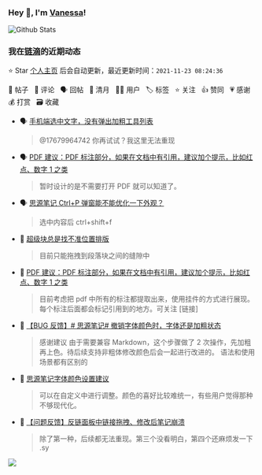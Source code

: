 ### Hey 👋, I'm [Vanessa](http://vanessa.b3log.org/)!

![Github Stats](https://github-readme-stats.vercel.app/api?username=Vanessa219&show_icons=true)

<!--events start -->

### 我在[链滴](https://ld246.com)的近期动态

⭐️ Star [个人主页](https://github.com/Vanessa219/Vanessa219) 后会自动更新，最近更新时间：`2021-11-23 08:24:36`

📝 帖子 &nbsp; 💬 评论 &nbsp; 🗣 回帖 &nbsp; 🌙 清月 &nbsp; 👨‍💻 用户 &nbsp; 🏷️ 标签 &nbsp; ⭐️ 关注 &nbsp; 👍 赞同 &nbsp; 💗 感谢 &nbsp; 💰 打赏 &nbsp; 🗃 收藏

* 🗣 [手机端选中文字，没有弹出加粗工具列表](https://ld246.com/article/1637240594094/comment/1637243595371#comments)

  > @17679964742 你再试试？我这里无法重现
* 🗣 [PDF 建议：PDF 标注部分，如果在文档中有引用，建议加个提示，比如红点、数字 1 之类](https://ld246.com/article/1637553134543/comment/1637567580248#comments)

  > 暂时设计的是不需要打开 PDF 就可以知道了。
* 🗣 [思源笔记 Ctrl+P 弹窗能不能优化一下外观？](https://ld246.com/article/1637045994739/comment/1637383846282#comments)

  > 选中内容后 ctrl+shift+f
* 💬 [超级块总是找不准位置排版](https://ld246.com/article/1637577047019/comment/1637582128130#comments)

  > 目前只能拖拽到段落块之间的缝隙中
* 💬 [PDF 建议：PDF 标注部分，如果在文档中有引用，建议加个提示，比如红点、数字 1 之类](https://ld246.com/article/1637553134543/comment/1637565011436#comments)

  > 目前考虑把 pdf 中所有的标注都提取出来，使用挂件的方式进行展现。每个标注后面都会标记引用到的地方。可关注 [链接]
* 💬 [【BUG 反馈】# 思源笔记# 撤销字体颜色时，字体还是加粗状态](https://ld246.com/article/1637503393420/comment/1637551179822#comments)

  > 感谢建议 由于需要兼容 Markdown，这个步骤做了 2 次操作，先加粗再上色。待后续支持非粗体修改颜色后会一起进行改进的。 语法和使用场景都有区别的
* 💬 [思源笔记字体颜色设置建议](https://ld246.com/article/1637545461745/comment/1637549720209#comments)

  > 可以在自定义中进行调整。颜色的喜好比较难统一，有些用户觉得那种不够现代化。
* 💬 [【问题反馈】反链面板中链接拖拽、修改后笔记崩溃](https://ld246.com/article/1637416933126/comment/1637549587825#comments)

  > 除了第一种，后续都无法重现。第三个没看明白，第四个还麻烦发一下 .sy


<!--events end -->

<a title="Hits" target="_blank" href="https://github.com/Vanessa219/Vanessa219"><img src="https://hits.b3log.org/Vanessa219/Vanessa219.svg"></a>
